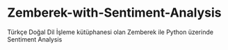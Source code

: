 # Zemberek-with-Sentiment-Analysis
Türkçe Doğal Dil İşleme kütüphanesi olan Zemberek ile Python üzerinde Sentiment Analysis
